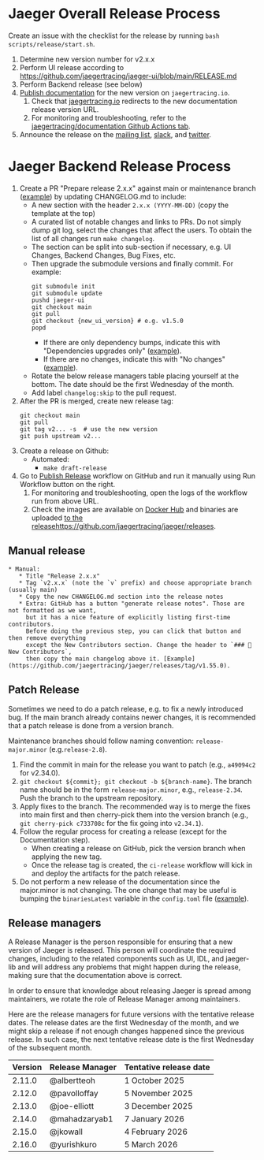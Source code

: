 # Jaeger Overall Release Process

Create an issue with the checklist for the release by running `bash scripts/release/start.sh`.

1. Determine new version number for v2.x.x
2. Perform UI release according to https://github.com/jaegertracing/jaeger-ui/blob/main/RELEASE.md
3. Perform Backend release (see below)
4. [Publish documentation](https://github.com/jaegertracing/documentation/blob/main/RELEASE.md) for the new version on `jaegertracing.io`.
   1. Check that [jaegertracing.io](https://www.jaegertracing.io/docs/latest) redirects to the new documentation release version URL.
   2. For monitoring and troubleshooting, refer to the [jaegertracing/documentation Github Actions tab](https://github.com/jaegertracing/documentation/actions).
5. Announce the release on the [mailing list](https://groups.google.com/g/jaeger-tracing), [slack](https://cloud-native.slack.com/archives/CGG7NFUJ3), and [twitter](https://twitter.com/JaegerTracing?lang=en).

# Jaeger Backend Release Process

<!-- BEGIN_CHECKLIST -->

1. Create a PR "Prepare release 2.x.x" against main or maintenance branch ([example](https://github.com/jaegertracing/jaeger/pull/6826)) by updating CHANGELOG.md to include:
    * A new section with the header `2.x.x (YYYY-MM-DD)` (copy the template at the top)
    * A curated list of notable changes and links to PRs. Do not simply dump git log, select the changes that affect the users.
      To obtain the list of all changes run `make changelog`.
    * The section can be split into sub-section if necessary, e.g. UI Changes, Backend Changes, Bug Fixes, etc.
    * Then upgrade the submodule versions and finally commit. For example:
        ```
        git submodule init
        git submodule update
        pushd jaeger-ui
        git checkout main
        git pull
        git checkout {new_ui_version} # e.g. v1.5.0
        popd
        ```
      * If there are only dependency bumps, indicate this with "Dependencies upgrades only" ([example](https://github.com/jaegertracing/jaeger-ui/pull/2431/files)).
      * If there are no changes, indicate this with "No changes" ([example](https://github.com/jaegertracing/jaeger/pull/4131/files)).
    * Rotate the below release managers table placing yourself at the bottom. The date should be the first Wednesday of the month.
    * Add label `changelog:skip` to the pull request.
2. After the PR is merged, create new release tag:
    ```
    git checkout main
    git pull
    git tag v2... -s  # use the new version
    git push upstream v2...
    ```
3. Create a release on Github:
    * Automated:
       * `make draft-release`
4. Go to [Publish Release](https://github.com/jaegertracing/jaeger/actions/workflows/ci-release.yml) workflow on GitHub
   and run it manually using Run Workflow button on the right.
   1. For monitoring and troubleshooting, open the logs of the workflow run from above URL.
   2. Check the images are available on [Docker Hub](https://hub.docker.com/r/jaegertracing/)
      and binaries are uploaded [to the release]()https://github.com/jaegertracing/jaeger/releases.

<!-- END_CHECKLIST -->

## Manual release

    * Manual:
       * Title "Release 2.x.x"
       * Tag `v2.x.x` (note the `v` prefix) and choose appropriate branch (usually main)
       * Copy the new CHANGELOG.md section into the release notes
       * Extra: GitHub has a button "generate release notes". Those are not formatted as we want,
         but it has a nice feature of explicitly listing first-time contributors.
         Before doing the previous step, you can click that button and then remove everything
         except the New Contributors section. Change the header to `### 👏 New Contributors`,
         then copy the main changelog above it. [Example](https://github.com/jaegertracing/jaeger/releases/tag/v1.55.0).

## Patch Release

Sometimes we need to do a patch release, e.g. to fix a newly introduced bug. If the main branch already contains newer changes, it is recommended that a patch release is done from a version branch.

Maintenance branches should follow naming convention: `release-major.minor` (e.g.`release-2.8`).

1. Find the commit in main for the release you want to patch (e.g., `a49094c2` for v2.34.0).
2. `git checkout ${commit}; git checkout -b ${branch-name}`. The branch name should be in the form `release-major.minor`, e.g., `release-2.34`. Push the branch to the upstream repository.
3. Apply fixes to the branch. The recommended way is to merge the fixes into main first and then cherry-pick them into the version branch (e.g., `git cherry-pick c733708c` for the fix going into `v2.34.1`).
4. Follow the regular process for creating a release (except for the Documentation step).
   * When creating a release on GitHub, pick the version branch when applying the new tag.
   * Once the release tag is created, the `ci-release` workflow will kick in and deploy the artifacts for the patch release.
5. Do not perform a new release of the documentation since the major.minor is not changing. The one change that may be useful is bumping the `binariesLatest` variable in the `config.toml` file ([example](https://github.com/jaegertracing/documentation/commit/eacb52f332a7e069c254e652a6b4a58ea5a07b32)).

## Release managers

A Release Manager is the person responsible for ensuring that a new version of Jaeger is released. This person will coordinate the required changes, including to the related components such as UI, IDL, and jaeger-lib and will address any problems that might happen during the release, making sure that the documentation above is correct.

In order to ensure that knowledge about releasing Jaeger is spread among maintainers, we rotate the role of Release Manager among maintainers.

Here are the release managers for future versions with the tentative release dates. The release dates are the first Wednesday of the month, and we might skip a release if not enough changes happened since the previous release. In such case, the next tentative release date is the first Wednesday of the subsequent month.

| Version | Release Manager | Tentative release date |
|---------|-----------------|------------------------|
| 2.11.0  | @albertteoh     | 1 October   2025       |
| 2.12.0  | @pavolloffay    | 5 November  2025       |
| 2.13.0  | @joe-elliott    | 3 December  2025       |
| 2.14.0  | @mahadzaryab1   | 7 January   2026       |
| 2.15.0  | @jkowall        | 4 February  2026       |
| 2.16.0  | @yurishkuro     | 5 March     2026       |
